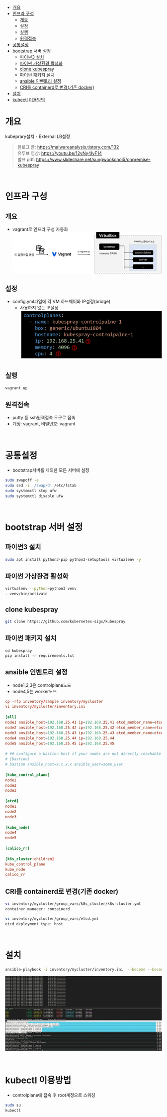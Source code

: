 - [개요](#개요)
- [인프라 구성](#인프라-구성)
  - [개요](#개요-1)
  - [설정](#설정)
  - [실행](#실행)
  - [원격접속](#원격접속)
- [공통설정](#공통설정)
- [bootstrap 서버 설정](#bootstrap-서버-설정)
  - [파이썬3 설치](#파이썬3-설치)
  - [파이썬 가상환경 활성화](#파이썬-가상환경-활성화)
  - [clone kubespray](#clone-kubespray)
  - [파이썬 패키지 설치](#파이썬-패키지-설치)
  - [ansible 인벤토리 설정](#ansible-인벤토리-설정)
  - [CRI를 containerd로 변경(기존 docker)](#cri를-containerd로-변경기존-docker)
- [설치](#설치)
- [kubectl 이용방법](#kubectl-이용방법)

# 개요
kubeprary설치 - External LB설정

> 블로그 글: https://malwareanalysis.tistory.com/132 <br>
> 유투브 영상: https://youtu.be/12vNy4IvF14 <br>
> 발표 pdf: https://www.slideshare.net/sungwookchoi5/onpremise-kubespray <br>

<br>

# 인프라 구성
## 개요
* vagrant로 인프라 구성 자동화
![](imgs/vagrant.png)

## 설정
* config.yml파일에 각 VM 하드웨어와 IP설정(bridge)
  * 사용하지 않는 IP설정
![](imgs/vagrant_hardware.png)

## 실행
```sh
vagrant up
```

## 원격접속
* putty 등 ssh원격접속 도구로 접속
* 계정: vagrant, 비밀번호: vagrant

<br>

# 공통설정
* bootstrap서버를 제외한 모든 서버에 설정
```sh
sudo swapoff -a
sudo sed -i '/swap/d' /etc/fstab
sudo systemctl stop ufw
sudo systemctl disable ufw
```

<br>

# bootstrap 서버 설정
## 파이썬3 설치
```sh
sudo apt install python3-pip python3-setuptools virtualenv -y
```

## 파이썬 가상환경 활성화
```sh
virtualenv --python=python3 venv
. venv/bin/activate
```

## clone kubespray 
```sh
git clone https://github.com/kubernetes-sigs/kubespray
```

## 파이썬 패키지 설치
```
cd kubespray
pip install -r requirements.txt
```

## ansible 인벤토리 설정
* node1,2,3은 controlplane노드
* node4,5는 worker노드
```conf
cp -rfp inventory/sample inventory/mycluster
vi inventory/mycluster/inventory.ini

[all]
node1 ansible_host=192.168.25.41 ip=192.168.25.41 etcd_member_name=etcd1
node2 ansible_host=192.168.25.42 ip=192.168.25.42 etcd_member_name=etcd2
node3 ansible_host=192.168.25.43 ip=192.168.25.43 etcd_member_name=etcd3
node4 ansible_host=192.168.25.44 ip=192.168.25.44
node5 ansible_host=192.168.25.45 ip=192.168.25.45

# ## configure a bastion host if your nodes are not directly reachable
# [bastion]
# bastion ansible_host=x.x.x.x ansible_user=some_user

[kube_control_plane]
node1
node2
node3

[etcd]
node1
node2
node3

[kube_node]
node4
node5

[calico_rr]

[k8s_cluster:children]
kube_control_plane
kube_node
calico_rr
```

## CRI를 containerd로 변경(기존 docker)
```sh
vi inventory/mycluster/group_vars/k8s_cluster/k8s-cluster.yml
container_manager: containerd
```

```sh
vi inventory/mycluster/group_vars/etcd.yml
etcd_deployment_type: host
```

<br>

# 설치
```sh
ansible-playbook -i inventory/mycluster/inventory.ini  --become --become-user=root cluster.yml
```
![](imgs/install_done.png)

<br>

# kubectl 이용방법
* controlplane에 접속 후 root계정으로 스위칭
```sh
sudo su
kubectl
```